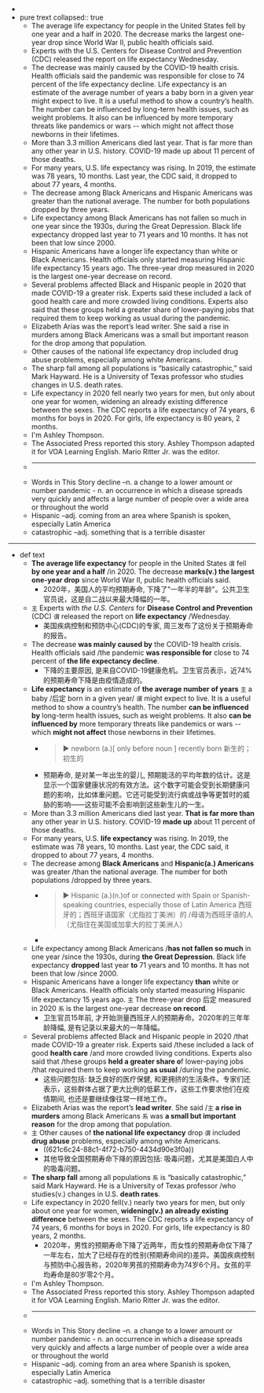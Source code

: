 -
- pure trext
  collapsed:: true
	- The average life expectancy for people in the United States fell by one year and a half in 2020. The decrease marks the largest one-year drop since World War II, public health officials said.
	- Experts with the U.S. Centers for Disease Control and Prevention (CDC) released the report on life expectancy Wednesday.
	- The decrease was mainly caused by the COVID-19 health crisis. Health officials said the pandemic was responsible for close to 74 percent of the life expectancy decline.
	  Life expectancy is an estimate of the average number of years a baby born in a given year might expect to live. It is a useful method to show a country’s health. The number can be influenced by long-term health issues, such as weight problems. It also can be influenced by more temporary threats like pandemics or wars -- which might not affect those newborns in their lifetimes.
	- More than 3.3 million Americans died last year. That is far more than any other year in U.S. history. COVID-19 made up about 11 percent of those deaths.
	- For many years, U.S. life expectancy was rising. In 2019, the estimate was 78 years, 10 months. Last year, the CDC said, it dropped to about 77 years, 4 months.
	- The decrease among Black Americans and Hispanic Americans was greater than the national average. The number for both populations dropped by three years.
	- Life expectancy among Black Americans has not fallen so much in one year since the 1930s, during the Great Depression. Black life expectancy dropped last year to 71 years and 10 months. It has not been that low since 2000.
	- Hispanic Americans have a longer life expectancy than white or Black Americans. Health officials only started measuring Hispanic life expectancy 15 years ago. The three-year drop measured in 2020 is the largest one-year decrease on record.
	- Several problems affected Black and Hispanic people in 2020 that made COVID-19 a greater risk. Experts said these included a lack of good health care and more crowded living conditions. Experts also said that these groups held a greater share of lower-paying jobs that required them to keep working as usual during the pandemic.
	- Elizabeth Arias was the report’s lead writer. She said a rise in murders among Black Americans was a small but important reason for the drop among that population.
	- Other causes of the national life expectancy drop included drug abuse problems, especially among white Americans.
	- The sharp fall among all populations is “basically catastrophic,” said Mark Hayward. He is a University of Texas professor who studies changes in U.S. death rates.
	- Life expectancy in 2020 fell nearly two years for men, but only about one year for women, widening an already existing difference between the sexes. The CDC reports a life expectancy of 74 years, 6 months for boys in 2020. For girls, life expectancy is 80 years, 2 months.
	- I'm Ashley Thompson.
	- The Associated Press reported this story. Ashley Thompson adapted it for VOA Learning English. Mario Ritter Jr. was the editor.
	- _____________________________________________________________
	- Words in This Story
	  decline –n. a change to a lower amount or number
	  pandemic - n. ​an occurrence in which a disease spreads very quickly and affects a large number of people over a wide area or throughout the world​
	- Hispanic –adj. coming from an area where Spanish is spoken, especially Latin America
	- catastrophic –adj. something that is a terrible disaster
- ---
- def text
	- **The average life expectancy** for people in the United States `谓` fell **by one year and a half** /in 2020. The decrease **marks(v.) the largest one-year drop** since World War II, public health officials said.
		- 2020年，美国人的平均预期寿命, 下降了"一年半的年龄"。公共卫生官员说，这是自二战以来最大降幅的一年。
	- `主` Experts with _the U.S. Centers_ for **Disease Control and Prevention** (CDC) `谓` released the report on **life expectancy** /Wednesday.
		- 美国疾病控制和预防中心(CDC)的专家, 周三发布了这份关于预期寿命的报告。
	- The decrease **was mainly caused by** the COVID-19 health crisis. Health officials said /the pandemic **was responsible for** close to 74 percent of **the life expectancy decline**.
		- 下降的主要原因, 是来自COVID-19健康危机。卫生官员表示，近74%的预期寿命下降是由疫情造成的。
	- **Life expectancy** is an estimate of **the average number of years** `主` a baby /后定 born in a given year/ `谓` might expect to live. It is a useful method to show a country’s health. The number **can be influenced by** long-term health issues, such as weight problems. It also **can be influenced by** more temporary threats like pandemics or wars -- which **might not affect** those newborns in their lifetimes.
		- > ▶ newborn (a.)[ only before noun ] recently born 新生的；初生的
		- 预期寿命, 是对某一年出生的婴儿, 预期能活的平均年数的估计。这是显示一个国家健康状况的有效方法。这个数字可能会受到长期健康问题的影响，比如体重问题。它还可能受到流行病或战争等更暂时的威胁的影响——这些可能不会影响到这些新生儿的一生。
	- More than 3.3 million Americans died last year. **That is far more than** any other year in U.S. history. COVID-19 **made up** about 11 percent of those deaths.
	- For many years, U.S. **life expectancy** was rising. In 2019, the estimate was 78 years, 10 months. Last year, the CDC said, it dropped to about 77 years, 4 months.
	- The decrease among **Black Americans** and **Hispanic(a.) Americans** was greater /than the national average. The number for both populations /dropped by three years.
		- > ▶ Hispanic (a.)(n.)of or connected with Spain or Spanish-speaking countries, especially those of Latin America 西班牙的；西班牙语国家（尤指拉丁美洲）的 /母语为西班牙语的人（尤指住在美国或加拿大的拉丁美洲人）
		-
	- Life expectancy among Black Americans /**has not fallen so much** in one year /since the 1930s, during **the Great Depression**. Black life expectancy **dropped** last year **to** 71 years and 10 months. It has not been that low /since 2000.
	- Hispanic Americans have a longer life expectancy **than** white or Black Americans. Health officials only started measuring Hispanic life expectancy 15 years ago. `主` The three-year drop 后定 measured in 2020 `系` is the largest one-year decrease **on record**.
		- 卫生官员15年前, 才开始测量西班牙人的预期寿命。2020年的三年年龄降幅, 是有记录以来最大的一年降幅。
	- Several problems affected Black and Hispanic people in 2020 /that made COVID-19 a greater risk. Experts said /these included a lack of good **health care** /and more crowded living conditions. Experts also said that /these groups **held a greater share o**f lower-paying jobs /that required them to keep working **as usual** /during the pandemic.
		- 这些问题包括: 缺乏良好的医疗保健, 和更拥挤的生活条件。专家们还表示，这些群体占据了更大比例的低薪工作，这些工作要求他们在疫情期间, 也还是要继续像往常一样地工作。
	- Elizabeth Arias was the report’s **lead writer**. She said /`主` **a rise in murders** among Black Americans `系` was **a small but important reason** for the drop among that population.
	- `主` Other causes of **the national life expectancy** drop `谓` included **drug abuse** problems, especially among white Americans.
		- ((621c6c24-88c1-4f72-b750-4434d90e3f0a))
		- 其他导致全国预期寿命下降的原因包括: 吸毒问题，尤其是美国白人中的吸毒问题。
	- **The sharp fall** among all populations `系` is “basically catastrophic,” said Mark Hayward. He is a University of Texas professor /who studies(v.) changes in U.S. **death rates**.
	- Life expectancy in 2020 fell(v.) nearly two years for men, but only about one year for women, **widening(v.) an already existing difference** between the sexes. The CDC reports a life expectancy of 74 years, 6 months for boys in 2020. For girls, life expectancy is 80 years, 2 months.
		- 2020年，男性的预期寿命下降了近两年，而女性的预期寿命仅下降了一年左右，加大了已经存在的性别(预期寿命间的)差异。美国疾病控制与预防中心报告称，2020年男孩的预期寿命为74岁6个月。女孩的平均寿命是80岁零2个月。
	- I'm Ashley Thompson.
	- The Associated Press reported this story. Ashley Thompson adapted it for VOA Learning English. Mario Ritter Jr. was the editor.
	- _____________________________________________________________
	- Words in This Story
	  decline –n. a change to a lower amount or number
	  pandemic - n. ​an occurrence in which a disease spreads very quickly and affects a large number of people over a wide area or throughout the world​
	- Hispanic –adj. coming from an area where Spanish is spoken, especially Latin America
	- catastrophic –adj. something that is a terrible disaster